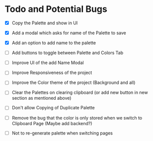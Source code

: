 # Todo and Potential Bugs

- [x] Copy the Palette and show in UI

- [x] Add a modal which asks for name of the Palette to save

- [x] Add an option to add name to the palette

- [ ] Add buttons to toggle between Palette and Colors Tab

- [ ] Improve UI of the add Name Modal

- [ ] Improve Responsiveness of the project

- [ ] Improve the Color theme of the project (Background and all)

- [ ] Clear the Palettes on clearing clipboard (or add new button in new section as mentioned above)

- [ ] Don't allow Copying of Duplicate Palette

- [ ] Remove the bug that the color is only stored when we switch to Clipboard Page (Maybe add backend?)

- [ ] Not to re-generate palette when switching pages
